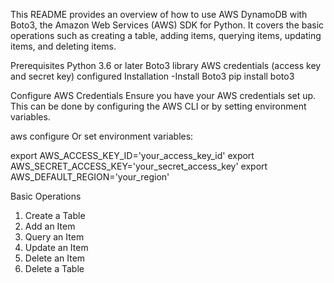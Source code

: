 This README provides an overview of how to use AWS DynamoDB with Boto3, the Amazon Web Services (AWS) SDK for Python. It covers the basic operations such as creating a table, adding items, querying items, updating items, and deleting items.

Prerequisites
Python 3.6 or later
Boto3 library
AWS credentials (access key and secret key) configured
Installation
  -Install Boto3
  pip install boto3
  
Configure AWS Credentials
Ensure you have your AWS credentials set up. This can be done by configuring the AWS CLI or by setting environment variables.

  aws configure
Or set environment variables:

export AWS_ACCESS_KEY_ID='your_access_key_id'
export AWS_SECRET_ACCESS_KEY='your_secret_access_key'
export AWS_DEFAULT_REGION='your_region'

Basic Operations
1. Create a Table
2. Add an Item
3. Query an Item
4. Update an Item
5. Delete an Item
6. Delete a Table
